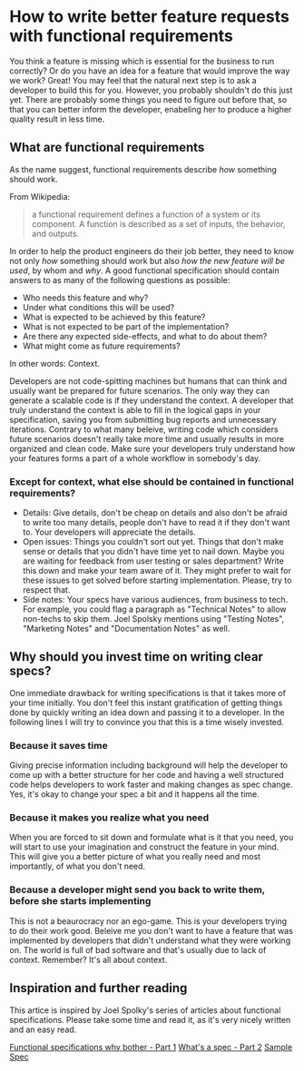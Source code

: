 # How to write better feature requests with functional requirements
You think a feature is missing which is essential for the business to run correctly? Or do you have an idea for a feature that would improve the way we work? Great! You may feel that the natural next step is to ask a developer to build this for you. However, you probably shouldn't do this just yet. There are probably some things you need to figure out before that, so that you can better inform the developer, enabeling her to produce a higher quality result in less time.

## What are functional requirements
As the name suggest, functional requirements describe *how* something should work.

From Wikipedia:
> a functional requirement defines a function of a system or its component. A function is described as a set of inputs, the behavior, and outputs.

In order to help the product engineers do their job better, they need to know not only *how* something should work but also *how the new feature will be used*, by whom and *why*. A good functional specification should contain answers to as many of the following questions as possible:

- Who needs this feature and why?
- Under what conditions this will be used? 
- What is expected to be achieved by this feature?
- What is not expected to be part of the implementation?
- Are there any expected side-effects, and what to do about them?
- What might come as future requirements?

In other words: Context.

Developers are not code-spitting machines but humans that can think and usually want be prepared for future scenarios. The only way they can generate a scalable code is if they understand the context. A developer that truly understand the context is able to fill in the logical gaps in your specification, saving you from submitting bug reports and unnecessary iterations. Contrary to what many beleive, writing code which considers future scenarios doesn't really take more time and usually results in more organized and clean code. Make sure your developers truly understand how your features forms a part of a whole workflow in somebody's day.

### Except for context, what else should be contained in functional requirements?

- Details: Give details, don't be cheap on details and also don't be afraid to write too many details, people don't have to read it if they don't want to. Your developers will appreciate the details.
- Open issues: Things you couldn't sort out yet. Things that don't make sense or details that you didn't have time yet to nail down. Maybe you are waiting for feedback from user testing or sales department? Write this down and make your team aware of it. They might prefer to wait for these issues to get solved before starting implementation. Please, try to respect that.
- Side notes: Your specs have various audiences, from business to tech. For example, you could flag a paragraph as "Technical Notes" to allow non-techs to skip them. Joel Spolsky mentions using "Testing Notes", "Marketing Notes" and "Documentation Notes" as well.

## Why should you invest time on writing clear specs?
One immediate drawback for writing specifications is that it takes more of your time initially. You don't feel this instant gratification of getting things done by quickly writing an idea down and passing it to a developer. In the following lines I will try to convince you that this is a time wisely invested.

### Because it saves time
Giving precise information including background will help the developer to come up with a better structure for her code and having a well structured code helps developers to work faster and making changes as spec change. Yes, it's okay to change your spec a bit and it happens all the time.

### Because it makes you realize what you need
When you are forced to sit down and formulate what is it that you need, you will start to use your imagination and construct the feature in your mind. This will give you a better picture of what you really need and most importantly, of what you don't need.

### Because a developer might send you back to write them, before she starts implementing
This is not a beaurocracy nor an ego-game. This is your developers trying to do their work good. Beleive me you don't want to have a feature that was implemented by developers that didn't understand what they were working on. The world is full of bad software and that's usually due to lack of context. Remember? It's all about context.

## Inspiration and further reading
This artice is inspired by Joel Spolky's series of articles about functional specifications. Please take some time and read it, as it's very nicely written and an easy read.

[Functional specifications why bother - Part 1](https://www.joelonsoftware.com/2000/10/02/painless-functional-specifications-part-1-why-bother/)
[What's a spec - Part 2](https://www.joelonsoftware.com/2000/10/03/painless-functional-specifications-part-2-whats-a-spec/)
[Sample Spec](http://global.joelonsoftware.com/English/PainlessSpecs/WhatTimeIsIt.html)